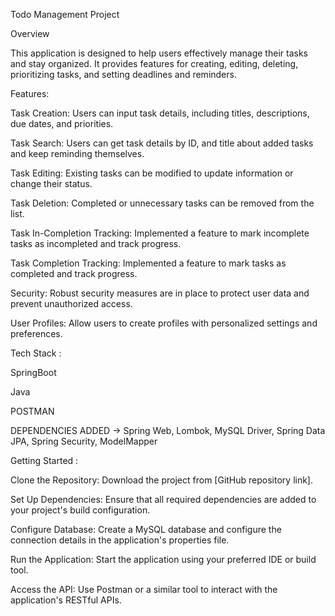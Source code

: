 Todo Management Project

Overview

This application is designed to help users effectively manage their tasks and stay organized. It provides features for creating, editing, deleting, prioritizing tasks, and setting deadlines and reminders.

Features:

Task Creation: Users can input task details, including titles, descriptions, due dates, and priorities.

Task Search: Users can get task details by ID, and title about added tasks and keep reminding themselves.

Task Editing: Existing tasks can be modified to update information or change their status.

Task Deletion: Completed or unnecessary tasks can be removed from the list.

Task In-Completion Tracking: Implemented a feature to mark incomplete tasks as incompleted and track progress.

Task Completion Tracking: Implemented a feature to mark tasks as completed and track progress.

Security: Robust security measures are in place to protect user data and prevent unauthorized access.

User Profiles: Allow users to create profiles with personalized settings and preferences.


Tech Stack :

SpringBoot 

Java

POSTMAN


DEPENDENCIES ADDED -> Spring Web, Lombok, MySQL Driver, Spring Data JPA, Spring Security, ModelMapper 


Getting Started :

Clone the Repository: Download the project from [GitHub repository link].

Set Up Dependencies: Ensure that all required dependencies are added to your project's build configuration.

Configure Database: Create a MySQL database and configure the connection details in the application's properties file.

Run the Application: Start the application using your preferred IDE or build tool.

Access the API: Use Postman or a similar tool to interact with the application's RESTful APIs.
